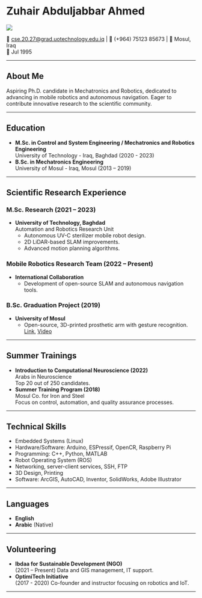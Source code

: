 # Zuhair Abduljabbar Ahmed

<a href="https://www.linkedin.com/in/zuhair95/" target="_blank">
  <img src="https://img.shields.io/badge/LinkedIn-Zuhair%20Abduljabbar-blue?style=flat&logo=linkedin">
</a> 

📧 cse.20.27@grad.uotechnology.edu.iq | 📱 (+964) 75123 85673 | 📍 Mosul, Iraq  
🎂 Jul 1995

---

## About Me

Aspiring Ph.D. candidate in Mechatronics and Robotics, dedicated to advancing in mobile robotics and autonomous navigation. Eager to contribute innovative research to the scientific community.

---

## Education

- **M.Sc. in Control and System Engineering / Mechatronics and Robotics Engineering**  
  University of Technology - Iraq, Baghdad (2020 - 2023)
- **B.Sc. in Mechatronics Engineering**  
  University of Mosul - Iraq, Mosul (2013 – 2019)

---

## Scientific Research Experience

### M.Sc. Research (2021 – 2023)
- **University of Technology, Baghdad**  
  Automation and Robotics Research Unit
  - Autonomous UV-C sterilizer mobile robot design.
  - 2D LiDAR-based SLAM improvements.
  - Advanced motion planning algorithms.

### Mobile Robotics Research Team (2022 – Present)
- **International Collaboration**  
  - Development of open-source SLAM and autonomous navigation tools.

### B.Sc. Graduation Project (2019)
- **University of Mosul**  
  - Open-source, 3D-printed prosthetic arm with gesture recognition. [Link](URL), [Video](URL)

---

## Summer Trainings

- **Introduction to Computational Neuroscience (2022)**  
  Arabs in Neuroscience  
  Top 20 out of 250 candidates.
- **Summer Training Program (2018)**  
  Mosul Co. for Iron and Steel  
  Focus on control, automation, and quality assurance processes.

---

## Technical Skills

- Embedded Systems (Linux)
- Hardware/Software: Arduino, ESPressif, OpenCR, Raspberry Pi
- Programming: C++, Python, MATLAB
- Robot Operating System (ROS)
- Networking, server-client services, SSH, FTP
- 3D Design, Printing
- Software: ArcGIS, AutoCAD, Inventor, SolidWorks, Adobe Illustrator

---

## Languages

- **English**
- **Arabic** (Native)

---

## Volunteering

- **Ibdaa for Sustainable Development (NGO)**  
  (2021 – Present) Data and GIS management, IT support.
- **OptimiTech Initiative**  
  (2017 - 2020) Co-founder and instructor focusing on robotics and IoT.

---
